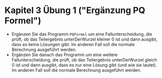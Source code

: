 # Kapitel 3 Übung 1 ("Ergänzung PQ Formel")

- Ergänzen Sie das Programm ```PQFormel``` um eine Fallunterscheidung, die prüft, ob das Teilergebnis unterDerWurzel kleiner 0 ist und dann ausgibt, dass es keine Lösungen gibt. Im anderen Fall soll die normale Berechnung ausgeführt werden.
- Ergänzen Sie danach das Programm um eine weitere Fallunterscheidung, die prüft, ob das Teilergebnis unterDerWurzel gleich 0 ist und dann ausgibt, dass es nur eine Lösung gibt (und wie sie lautet). Im anderen Fall soll die normale Berechnung ausgeführt werden.
